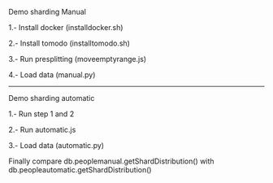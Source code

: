 Demo sharding Manual

1.- Install docker (installdocker.sh)

2.- Install tomodo (installtomodo.sh)

3.- Run presplitting (moveemptyrange.js)

4.- Load data (manual.py)

-------------------------
Demo sharding automatic

1.- Run step 1 and 2 

2.- Run automatic.js

3.- Load data (automatic.py)

Finally compare db.peoplemanual.getShardDistribution() with db.peopleautomatic.getShardDistribution()
